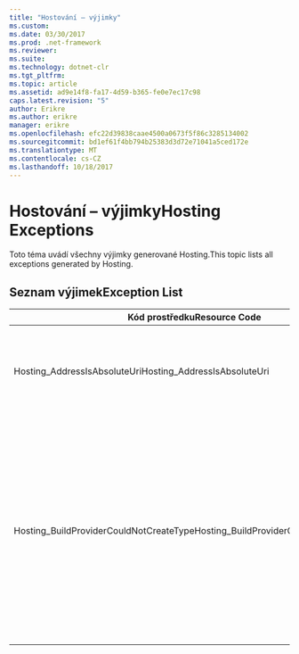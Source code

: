 ```yaml
---
title: "Hostování – výjimky"
ms.custom: 
ms.date: 03/30/2017
ms.prod: .net-framework
ms.reviewer: 
ms.suite: 
ms.technology: dotnet-clr
ms.tgt_pltfrm: 
ms.topic: article
ms.assetid: ad9e14f8-fa17-4d59-b365-fe0e7ec17c98
caps.latest.revision: "5"
author: Erikre
ms.author: erikre
manager: erikre
ms.openlocfilehash: efc22d39838caae4500a0673f5f86c3285134002
ms.sourcegitcommit: bd1ef61f4bb794b25383d3d72e71041a5ced172e
ms.translationtype: MT
ms.contentlocale: cs-CZ
ms.lasthandoff: 10/18/2017
---
```

# <a name="hosting-exceptions"></a><span data-ttu-id="77258-102">Hostování – výjimky</span><span class="sxs-lookup"><span data-stu-id="77258-102">Hosting Exceptions</span></span>
<span data-ttu-id="77258-103">Toto téma uvádí všechny výjimky generované Hosting.</span><span class="sxs-lookup"><span data-stu-id="77258-103">This topic lists all exceptions generated by Hosting.</span></span>  
  
## <a name="exception-list"></a><span data-ttu-id="77258-104">Seznam výjimek</span><span class="sxs-lookup"><span data-stu-id="77258-104">Exception List</span></span>  
  
|<span data-ttu-id="77258-105">Kód prostředku</span><span class="sxs-lookup"><span data-stu-id="77258-105">Resource Code</span></span>|<span data-ttu-id="77258-106">Řetězec prostředku</span><span class="sxs-lookup"><span data-stu-id="77258-106">Resource String</span></span>|  
|-------------------|---------------------|  
|<span data-ttu-id="77258-107">Hosting_AddressIsAbsoluteUri</span><span class="sxs-lookup"><span data-stu-id="77258-107">Hosting_AddressIsAbsoluteUri</span></span>|<span data-ttu-id="77258-108">Úplný identifikátor URI není povolen.</span><span class="sxs-lookup"><span data-stu-id="77258-108">The full URI is not allowed.</span></span> <span data-ttu-id="77258-109">Úplné identifikátory URI nejsou povoleny pro rozhraní API třídy ServiceHostingEnvironment.EnsureServiceAvailable.</span><span class="sxs-lookup"><span data-stu-id="77258-109">Full URIs are not allowed for the ServiceHostingEnvironment.EnsureServiceAvailable API.</span></span> <span data-ttu-id="77258-110">Použijte virtuální cestu pro příslušné služby.</span><span class="sxs-lookup"><span data-stu-id="77258-110">Use a virtual path for the corresponding service.</span></span>|  
|<span data-ttu-id="77258-111">Hosting_BuildProviderCouldNotCreateType</span><span class="sxs-lookup"><span data-stu-id="77258-111">Hosting_BuildProviderCouldNotCreateType</span></span>|<span data-ttu-id="77258-112">Zadaný typ CLR nelze načíst během kompilace služby.</span><span class="sxs-lookup"><span data-stu-id="77258-112">The specified CLR type cannot be loaded during service compilation.</span></span> <span data-ttu-id="77258-113">Ověřte, že tento typ je definována buď v zdrojový soubor nachází v aplikačním \\directory \App_Code, obsažené v kompilovaném sestavení umístěném v aplikačním \\\bin adresář, nebo existuje v sestavení nainstalovaném v Globální mezipaměť sestavení.</span><span class="sxs-lookup"><span data-stu-id="77258-113">Verify that this type is either defined in a source file located in the application's \\\App_Code directory, contained in a compiled assembly located in the application's \\\bin directory, or present in an assembly installed in the Global Assembly Cache.</span></span> <span data-ttu-id="77258-114">Název typu rozlišuje velká a malá písmena.</span><span class="sxs-lookup"><span data-stu-id="77258-114">The type name is case-sensitive.</span></span> <span data-ttu-id="77258-115">Adresářů, jako \\\App_Code a \\\bin se musí nacházet v kořenovém adresáři aplikace.</span><span class="sxs-lookup"><span data-stu-id="77258-115">The directories such as \\\App_Code and \\\bin must be located in the application's root directory.</span></span> <span data-ttu-id="77258-116">\\\App_Code a \\\bin adresáře nemůže být vnořena nacházejí v podadresářích adresáře.</span><span class="sxs-lookup"><span data-stu-id="77258-116">The \\\App_Code and \\\bin directories cannot be nested in subdirectories.</span></span>|
